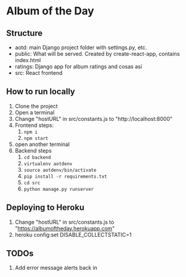 # Album of the Day

## Structure
* aotd: main Django project folder with settings.py, etc.
* public: What will be served. Created by create-react-app, contains index.html
* ratings: Django app for album ratings and cosas así
* src: React frontend

## How to run locally
1. Clone the project
2. Open a terminal
3. Change "hostURL" in src/constants.js to "http://localhost:8000"
4. Frontend steps:
   1. `npm i`
   2. `npm start`
5. open another terminal 
6. Backend steps
   1. `cd backend`
   2. `virtualenv aotdenv`
   3. `source aotdenv/bin/activate`
   4. `pip install -r requirements.txt`
   5. `cd src`
   6. `python manage.py runserver`

## Deploying to Heroku
1. Change "hostURL" in src/constants.js to "https://albumoftheday.herokuapp.com"
2. heroku config:set DISABLE_COLLECTSTATIC=1

## TODOs
1. Add error message alerts back in